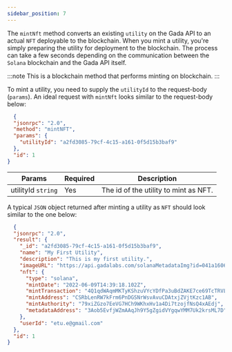 ```yaml
---
sidebar_position: 7
---
```


The `mintNft` method converts an existing `utility` on the Gada API to an actual `NFT` deployable to the blockchain. When you mint a utility, you're simply preparing the utility for deployment to the blockchain. The process can take a few seconds depending on the communication between the `Solana` blockchain and the Gada API itself.

:::note
This is a blockchain method that performs minting on blockchain.
:::

To mint a utility, you need to supply the `utilityId` to the request-body (`params`). An ideal request with `mintNft` looks similar to the request-body below:

```json
  {
  "jsonrpc": "2.0",
  "method": "mintNFT",
  "params": {
    "utilityId": "a2fd3085-79cf-4c15-a161-0f5d15b3baf9"
  },
  "id": 1
}
```

| Params                       | Required                              | Description
|------------------------------|---------------------------------------|---------------------------------------|
| utilityId `string`           | Yes                                    | The id of the utility to mint as NFT.

A typical `JSON` object returned after minting a utility as `NFT` should look similar to the one below:

```json
  {
  "jsonrpc": "2.0",
  "result": {
    "_id": "a2fd3085-79cf-4c15-a161-0f5d15b3baf9",
    "name": "My First Utility",
    "description": "This is my first utility.",
    "imageURL": "https://api.gadalabs.com/solanaMetadataImg?id=041a1606-8573-4508-ad22-c303658bb43d",
    "nft": {
      "type": "solana",
      "mintDate": "2022-06-09T14:39:18.102Z",
      "mintTransaction": "4Q1qdWAqmMKTyKShzuVYcYDfPa3uBdZAKE7ce69TcTRVLrNYFCxTGnPHKrHrGRgPEgvp3tygs6x8mmBcF91yhpjm",
      "mintAddress": "CSRbLenRW7kFrm6PnDGSNrWsvAvuCDAtxjZVjtKzc1AB",
      "mintAuthority": "79xiZGzo7EeVG7HCh9WKhxHv1a4Di7tzojfNsQ4xAEdj",
      "metadataAddress": "3Aob5EvfjWZmAAqJh9Y5gZgidVYgqwYMM7Uk2krsML7D"
    },
    "userId": "etu.e@gmail.com"
  },
  "id": 1
}
```
